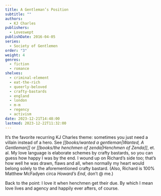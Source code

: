 ```yaml
---
title: A Gentleman’s Position
subtitle: ""
authors:
  - KJ Charles
publishers:
  - Loveswept
publishDate: 2016-04-05
series:
  - Society of Gentlemen
order: "3"
weight: 4
genres:
  - fiction
  - romance
shelves:
  - criminal-element
  - eat-the-rich
  - queerly-beloved
  - crafty-bastards
  - england
  - london
  - m-m
  - regency
  - activism
date: 2023-12-21T14:48:00
lastmod: 2023-12-22T11:32:00
---
```

It’s the favorite recurring KJ Charles theme: sometimes you just need a villain instead of a hero. See *[[books/wanted a gentleman|Wanted, A Gentleman]]* or *[[books/the henchmen of zenda|Henchmen of Zenda]]*, et. al. My love language is elaborate schemes by crafty bastards, so you can guess how happy I was by the end. I wound up on Richard’s side too; that’s how well he was drawn, flaws and all, when normally my heart would belong solely to the aforementioned crafty bastard. (Also, Richard is 100% Matthew McFadyen circa _Howard’s End_, don’t @ me.)

Back to the point: I love it when henchmen get their due. By which I mean love lives and agency and happily ever afters, of course.